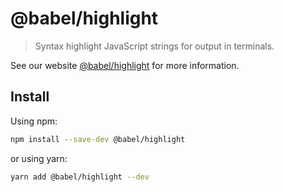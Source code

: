 ﻿# @babel/highlight

> Syntax highlight JavaScript strings for output in terminals.

See our website [@babel/highlight](https://babeljs.io/docs/en/babel-highlight) for more information.

## Install

Using npm:

```sh
npm install --save-dev @babel/highlight
```

or using yarn:

```sh
yarn add @babel/highlight --dev
```
